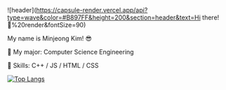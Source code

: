 ![header](https://capsule-render.vercel.app/api?type=wave&color=#B897FF&height=200&section=header&text=Hi there! 👋%20render&fontSize=90)

My name is Minjeong Kim! 😎

🌱 My major: Computer Science Engineering

💫 Skills: C++ / JS / HTML / CSS

[![Top Langs](https://github-readme-stats.vercel.app/api/top-langs/?username=minjeongss&layout=compact)](https://github.com/minjeongss/github-readme-stats)
